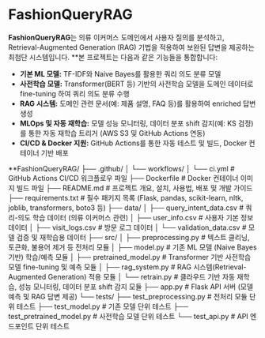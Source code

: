 # FashionQueryRAG

**FashionQueryRAG**는 의류 이커머스 도메인에서 사용자 질의를 분석하고, Retrieval-Augmented Generation (RAG) 기법을 적용하여 보완된 답변을 제공하는 최첨단 시스템입니다. 
**본 프로젝트는 다음과 같은 기능들을 통합합니다:

- **기본 ML 모델:** TF-IDF와 Naive Bayes를 활용한 쿼리 의도 분류 모델
- **사전학습 모델:** Transformer(BERT 등) 기반의 사전학습 모델을 도메인 데이터로 fine-tuning 하여 쿼리 의도 분류 수행
- **RAG 시스템:** 도메인 관련 문서(예: 제품 설명, FAQ 등)를 활용하여 enriched 답변 생성
- **MLOps 및 자동 재학습:** 모델 성능 모니터링, 데이터 분포 shift 감지(예: KS 검정)를 통한 자동 재학습 트리거 (AWS S3 및 GitHub Actions 연동)
- **CI/CD & Docker 지원:** GitHub Actions를 통한 자동 테스트 및 빌드, Docker 컨테이너 기반 배포

**FashionQueryRAG/
├── .github/
│   └── workflows/
│       └── ci.yml                # GitHub Actions CI/CD 워크플로우 파일
├── Dockerfile                    # Docker 컨테이너 이미지 빌드 파일
├── README.md                     # 프로젝트 개요, 설치, 사용법, 배포 및 개발 가이드
├── requirements.txt              # 필수 패키지 목록 (Flask, pandas, scikit-learn, nltk, joblib, transformers, boto3 등)
├── data/
│   ├── query_intent_data.csv     # 쿼리-의도 학습 데이터 (의류 이커머스 관련)
│   ├── user_info.csv             # 사용자 기본 정보 데이터
│   ├── visit_logs.csv            # 방문 로그 데이터
│   └── validation_data.csv       # 모델 검증 및 재학습용 데이터
├── src/
│   ├── preprocessing.py          # 텍스트 클리닝, 토큰화, 불용어 제거 등 전처리 모듈
│   ├── model.py                  # 기존 ML 모델 (Naive Bayes 기반) 학습/예측 모듈
│   ├── pretrained_model.py       # Transformer 기반 사전학습 모델 fine-tuning 및 예측 모듈
│   ├── rag_system.py             # RAG 시스템(Retrieval-Augmented Generation) 적용 모듈
│   └── retrain.py                # 클라우드 기반 자동 재학습, 성능 모니터링, 데이터 분포 shift 감지 모듈
├── app.py                        # Flask API 서버 (모델 예측 및 RAG 답변 제공)
└── tests/
    ├── test_preprocessing.py     # 전처리 모듈 단위 테스트
    ├── test_model.py             # 기존 모델 단위 테스트
    ├── test_pretrained_model.py  # 사전학습 모델 단위 테스트
    └── test_api.py               # API 엔드포인트 단위 테스트
